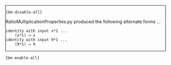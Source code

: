 <div style="border:1px solid black;">

`{bm-disable-all}`

RatioMultiplicationProperties.py produced the following alternate forms ...

```
identity with input x*1 ...
    (x*1) ⟶ x
identity with input 9*1 ...
    (9*1) ⟶ 9
```

</div>

`{bm-enable-all}`

